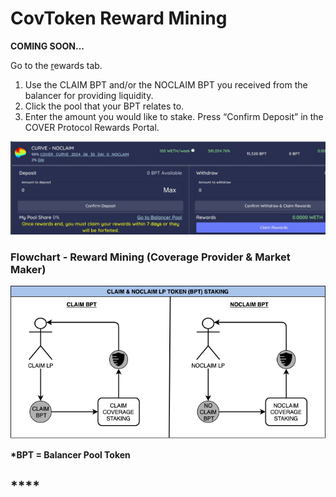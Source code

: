 # CovToken Reward Mining

**COMING SOON...**

Go to the [r](https://app.coverprotocol.com/app/shieldmining)ewards tab.

1. Use the CLAIM BPT and/or the NOCLAIM BPT you received from the balancer for providing liquidity.
2. Click the pool that your BPT relates to.
3. Enter the amount you would like to stake. Press “Confirm Deposit” in the COVER Protocol Rewards Portal.

![](../../.gitbook/assets/screen-shot-2021-01-13-at-8.31.09-pm.jpg)

###                   

### Flowchart - Reward Mining \(Coverage Provider & Market Maker\)

![](../../.gitbook/assets/5.png)

**\*BPT = Balancer Pool Token**

## \*\*\*\*

